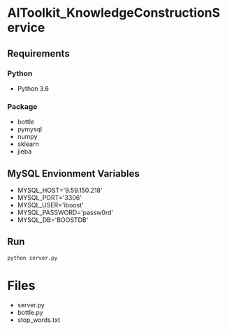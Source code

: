# AIToolkit_KnowledgeConstructionService

## Requirements

### Python
* Python 3.6

### Package
* bottle
* pymysql
* numpy
* sklearn
* jieba

## MySQL Envionment Variables
* MYSQL_HOST='9.59.150.218'
* MYSQL_PORT='3306'
* MYSQL_USER='iboost'
* MYSQL_PASSWORD='passw0rd'
* MYSQL_DB='BOOSTDB'

## Run
```
python server.py
```

# Files
* server.py
* bottle.py
* stop_words.txt
